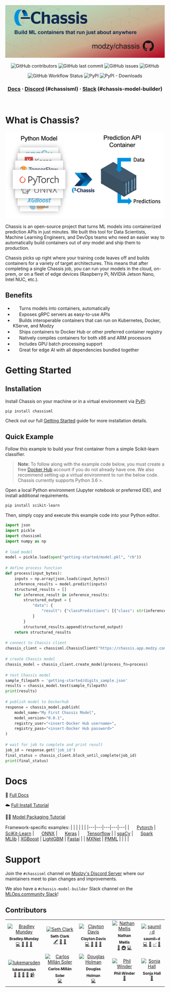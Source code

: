 <div align="center">

<!-- ![chassis-banner-v1.3.png](https://raw.githubusercontent.com/modzy/chassis/main/chassis-banner-v1.3.png) -->
![chassis-banner-v1.3.png](./chassis-banner-v1.3.png)

![GitHub contributors](https://img.shields.io/github/contributors/modzy/chassis?logo=GitHub&style=flat)
![GitHub last commit](https://img.shields.io/github/last-commit/modzy/chassis?logo=GitHub&style=flat)
![GitHub issues](https://img.shields.io/github/issues-raw/modzy/chassis?logo=github&style=flat)
![GitHub](https://img.shields.io/github/license/modzy/chassis?logo=apache&style=flat)

![GitHub Workflow Status](https://img.shields.io/github/workflow/status/modzy/chassis/CI?logo=github)
![PyPI](https://img.shields.io/pypi/v/chassisml?logo=pypi&style=flat)
![PyPI - Downloads](https://img.shields.io/pypi/dm/chassisml?logo=pypi&style=flat)

<h3 align="center">
  <a href="https://chassis.ml">Docs</a>
  <span> · </span>
  <a href="https://discord.gg/anSeEj8ARg">Discord</a> (#chassisml)
  <span> · </span>
  <a href="https://go.mlops.community/slack">Slack</a> (#chassis-model-builder)
  
</h3>

<br>

</div>

# What is Chassis?
<div align="center">

<!-- <img src="https://raw.githubusercontent.com/modzy/chassis/main/docs/docs/images/what-is-chassis.png" alt="what-is-chassis-diagram" width="650"/> -->

<img src="./docs/docs/images/what-is-chassis.png" alt="what-is-chassis-diagram" width="650"/>

<br>

</div>

Chassis is an open-source project that turns ML models into containerized prediction APIs in just minutes. We built this tool for Data Scientists, Machine Learning Engineers, and DevOps teams who need an easier way to automatically build containers out of *any* model and ship them to production.

Chassis picks up right where your training code leaves off and builds containers for a variety of target architectures. This means that after completing a single Chassis job, you can run your models in the cloud, on-prem, or on a fleet of edge devices (Raspberry Pi, NVIDIA Jetson Nano, Intel NUC, etc.).

## Benefits
<!-- JSDelivr -->
<!-- * <img height="16" width="16" src="https://cdn.jsdelivr.net/npm/simple-icons@v5/icons/docker.svg" /> Turns models into containers, automatically -->
<!-- * <img height="16" width="16" src="https://cdn.jsdelivr.net/npm/simple-icons@v5/icons/linuxfoundation.svg" /> Exposes gRPC servers as easy-to-use APIs
* <img height="16" width="16" src="https://cdn.jsdelivr.net/npm/simple-icons@v5/icons/kubernetes.svg" /> Builds interoperable containers that can run on Kubernetes, Docker, KServe, and Modzy
* <img height="16" width="16" src="https://cdn.jsdelivr.net/npm/simple-icons@v5/icons/docker.svg" /> Ships containers to Docker Hub or preferred registry
* <img height="16" width="16" src="https://cdn.jsdelivr.net/npm/simple-icons@v5/icons/intel.svg" /> Natively compiles containers for both x86 and ARM processors
* <img height="16" width="16" src="https://cdn.jsdelivr.net/npm/simple-icons@v5/icons/nvidia.svg" /> Includes GPU batch processing support
* <img height="16" width="16" src="https://cdn.jsdelivr.net/npm/simple-icons@v5/icons/arm.svg" /> Great for edge AI with all dependencies bundled together -->

* <img height="16" width="16" src="https://cdn.simpleicons.org/docker/0092DF" /> Turns models into containers, automatically
* <img height="16" width="16" src="https://cdn.simpleicons.org/linuxfoundation/0092DF" /> Exposes gRPC servers as easy-to-use APIs
* <img height="16" width="16" src="https://cdn.simpleicons.org/kubernetes/0092DF" /> Builds interoperable containers that can run on Kubernetes, Docker, KServe, and Modzy
* <img height="16" width="16" src="https://cdn.simpleicons.org/docker/0092DF" /> Ships containers to Docker Hub or other preferred container registry
* <img height="16" width="16" src="https://cdn.simpleicons.org/intel/0092DF" /> Natively compiles containers for both x86 and ARM processors
* <img height="16" width="16" src="https://cdn.simpleicons.org/nvidia/0092DF" /> Includes GPU batch processing support
* <img height="16" width="16" src="https://cdn.simpleicons.org/arm/0092DF" /> Great for edge AI with all dependencies bundled together

<!-- <br>

* <img height="16" width="16" src="https://cdn.simpleicons.org/docker/B73643" /> Turns models into containers, automatically
* <img height="16" width="16" src="https://cdn.simpleicons.org/linuxfoundation/B73643" /> Exposes gRPC servers as easy-to-use APIs
* <img height="16" width="16" src="https://cdn.simpleicons.org/kubernetes/B73643" /> Builds interoperable containers that can run on Kubernetes, Docker, KServe, and Modzy
* <img height="16" width="16" src="https://cdn.simpleicons.org/docker/B73643" /> Ships containers to Docker Hub or preferred registry
* <img height="16" width="16" src="https://cdn.simpleicons.org/intel/B73643" /> Natively compiles containers for both x86 and ARM processors
* <img height="16" width="16" src="https://cdn.simpleicons.org/nvidia/B73643" /> Includes GPU batch processing support
* <img height="16" width="16" src="https://cdn.simpleicons.org/arm/B73643" /> Great for edge AI with all dependencies bundled together

<br>

* <img height="16" width="16" src="https://cdn.simpleicons.org/docker/BFD9BF" /> Turns models into containers, automatically
* <img height="16" width="16" src="https://cdn.simpleicons.org/linuxfoundation/BFD9BF" /> Exposes gRPC servers as easy-to-use APIs
* <img height="16" width="16" src="https://cdn.simpleicons.org/kubernetes/BFD9BF" /> Builds interoperable containers that can run on Kubernetes, Docker, KServe, and Modzy
* <img height="16" width="16" src="https://cdn.simpleicons.org/docker/BFD9BF" /> Ships containers to Docker Hub or preferred registry
* <img height="16" width="16" src="https://cdn.simpleicons.org/intel/BFD9BF" /> Natively compiles containers for both x86 and ARM processors
* <img height="16" width="16" src="https://cdn.simpleicons.org/nvidia/BFD9BF" /> Includes GPU batch processing support
* <img height="16" width="16" src="https://cdn.simpleicons.org/arm/BFD9BF" /> Great for edge AI with all dependencies bundled together -->

# Getting Started

## Installation
Install Chassis on your machine or in a virtual environment via [PyPi](https://pypi.org/project/chassisml/):

```bash
pip install chassisml
```

Check out our full [Getting Started](https://chassis.ml/getting-started/deploy-connect/) guide for more installation details.

## Quick Example
Follow this example to build your first container from a simple Scikit-learn classifier.

> **Note**: To follow along with the example code below, you must create a free [Docker Hub](https://hub.docker.com/signup) account if you do not already have one. We also recommend setting up a virtual environment to run the below code. Chassis currently supports Python 3.6 >.

Open a local Python environment (Jupyter notebook or preferred IDE), and install additional requirements.

```bash
pip install scikit-learn
```

Then, simply copy and execute this example code into your Python editor.
```python
import json
import pickle
import chassisml
import numpy as np

# load model
model = pickle.load(open("getting-started/model.pkl", "rb"))

# define process function
def process(input_bytes):
    inputs = np.array(json.loads(input_bytes))
    inference_results = model.predict(inputs)
    structured_results = []
    for inference_result in inference_results:
        structured_output = {
            "data": {
                "result": {"classPredictions": [{"class": str(inference_result), "score": str(1)}]}
            }
        }
        structured_results.append(structured_output)
    return structured_results

# connect to Chassis client
chassis_client = chassisml.ChassisClient("https://chassis.app.modzy.com/")

# create Chassis model
chassis_model = chassis_client.create_model(process_fn=process)

# test Chassis model
sample_filepath = 'getting-started/digits_sample.json'
results = chassis_model.test(sample_filepath)
print(results)

# publish model to Dockerhub
response = chassis_model.publish(
    model_name="My First Chassis Model",
    model_version="0.0.1",
    registry_user="<insert-Docker Hub username>",
    registry_pass="<insert-Docker Hub password>"
)

# wait for job to complete and print result
job_id = response.get('job_id')
final_status = chassis_client.block_until_complete(job_id)
print(final_status)
```

# Docs

📘 [Full Docs](https://chassis.ml)

☁️ [Full Install Tutorial](https://chassis.ml/getting-started/deploy-manual/)

🧑‍🏫 [Model Packaging Tutorial](https://chassis.ml/tutorials/ds-connect/)

Framework-specific examples:
|  |  |  |  |  |
|---|---|---|---|---|
| <!-- JSDelivr --> <img height="16" width="16" src="https://cdn.simpleicons.org/pytorch" /> [Pytorch](https://chassis.ml/how-to-guides/frameworks/#pytorch) | <!-- JSDelivr --> <img height="16" width="16" src="https://cdn.simpleicons.org/scikitlearn" /> [SciKit-Learn](https://chassis.ml/how-to-guides/frameworks/#scikit-learn) | <!-- JSDelivr --> <img height="16" width="16" src="https://cdn.simpleicons.org/onnx" /> [ONNX](https://chassis.ml/how-to-guides/frameworks/#onnx) | <!-- JSDelivr --> <img height="16" width="16" src="https://cdn.simpleicons.org/keras" />  [Keras](https://chassis.ml/how-to-guides/frameworks/#tensorflow-keras) | <!-- JSDelivr --> <img height="16" width="16" src="https://cdn.simpleicons.org/tensorflow" />  [Tensorflow](https://chassis.ml/how-to-guides/frameworks/#tensorflow-keras) |
| [spaCy](https://chassis.ml/how-to-guides/frameworks/#spacy) | <!-- JSDelivr --> <img height="16" width="16" src="https://cdn.simpleicons.org/apachespark" />  [Spark MLlib](https://chassis.ml/how-to-guides/frameworks/#spark-mllib) | [XGBoost](https://chassis.ml/how-to-guides/frameworks/#xgboost) | [LightGBM](https://chassis.ml/how-to-guides/frameworks/#lightgbm) | [Fastai](https://chassis.ml/how-to-guides/frameworks/#fastai) |
| [MXNet](https://chassis.ml/how-to-guides/frameworks/#mxnet) | [PMML](https://chassis.ml/how-to-guides/frameworks/#pmml) |  |  |  |

# Support

Join the `#chassisml` channel on [Modzy's Discord Server](https://discord.gg/eW4kHSm3Z5) where our maintainers meet to plan changes and improvements.

We also have a `#chassis-model-builder` Slack channel on the [MLOps.community Slack](https://go.mlops.community/slack)!


## Contributors

<!-- ALL-CONTRIBUTORS-LIST:START - Do not remove or modify this section -->
<!-- prettier-ignore-start -->
<!-- markdownlint-disable -->
<table>
  <tbody>
    <tr>
      <td align="center"><a href="https://github.com/bmunday3"><img src="https://avatars.githubusercontent.com/u/99284020?v=4?s=100" width="100px;" alt="Bradley Munday"/><br /><sub><b>Bradley Munday</b></sub></a><br /><a href="https://github.com/modzy/chassis/commits?author=bmunday3" title="Code">💻</a> <a href="#ideas-bmunday3" title="Ideas, Planning, & Feedback">🤔</a> <a href="#maintenance-bmunday3" title="Maintenance">🚧</a> <a href="#question-bmunday3" title="Answering Questions">💬</a></td>
      <td align="center"><a href="https://github.com/caradoxical"><img src="https://avatars.githubusercontent.com/u/1461827?v=4?s=100" width="100px;" alt="Seth Clark"/><br /><sub><b>Seth Clark</b></sub></a><br /><a href="#content-caradoxical" title="Content">🖋</a> <a href="https://github.com/modzy/chassis/commits?author=caradoxical" title="Documentation">📖</a> <a href="#projectManagement-caradoxical" title="Project Management">📆</a></td>
      <td align="center"><a href="https://github.com/DataScienceDeconstructed"><img src="https://avatars.githubusercontent.com/u/34408482?v=4?s=100" width="100px;" alt="Clayton Davis"/><br /><sub><b>Clayton Davis</b></sub></a><br /><a href="https://github.com/modzy/chassis/commits?author=DataScienceDeconstructed" title="Code">💻</a> <a href="https://github.com/modzy/chassis/commits?author=DataScienceDeconstructed" title="Documentation">📖</a> <a href="#ideas-DataScienceDeconstructed" title="Ideas, Planning, & Feedback">🤔</a> <a href="#projectManagement-DataScienceDeconstructed" title="Project Management">📆</a></td>
      <td align="center"><a href="http://n8mellis.net"><img src="https://avatars.githubusercontent.com/u/39227?v=4?s=100" width="100px;" alt="Nathan Mellis"/><br /><sub><b>Nathan Mellis</b></sub></a><br /><a href="#ideas-n8mellis" title="Ideas, Planning, & Feedback">🤔</a> <a href="#infra-n8mellis" title="Infrastructure (Hosting, Build-Tools, etc)">🚇</a> <a href="https://github.com/modzy/chassis/commits?author=n8mellis" title="Code">💻</a></td>
      <td align="center"><a href="https://github.com/saumil-d"><img src="https://avatars.githubusercontent.com/u/83971510?v=4?s=100" width="100px;" alt="saumil-d"/><br /><sub><b>saumil-d</b></sub></a><br /><a href="https://github.com/modzy/chassis/commits?author=saumil-d" title="Code">💻</a> <a href="https://github.com/modzy/chassis/commits?author=saumil-d" title="Documentation">📖</a> <a href="#tutorial-saumil-d" title="Tutorials">✅</a> <a href="#ideas-saumil-d" title="Ideas, Planning, & Feedback">🤔</a></td>
    </tr>
    <tr>
      <td align="center"><a href="https://github.com/lukemarsden"><img src="https://avatars.githubusercontent.com/u/264658?v=4?s=100" width="100px;" alt="lukemarsden"/><br /><sub><b>lukemarsden</b></sub></a><br /><a href="https://github.com/modzy/chassis/commits?author=lukemarsden" title="Documentation">📖</a> <a href="#projectManagement-lukemarsden" title="Project Management">📆</a> <a href="#ideas-lukemarsden" title="Ideas, Planning, & Feedback">🤔</a> <a href="#talk-lukemarsden" title="Talks">📢</a> <a href="#video-lukemarsden" title="Videos">📹</a></td>
      <td align="center"><a href="https://carmilso.com"><img src="https://avatars.githubusercontent.com/u/7313231?v=4?s=100" width="100px;" alt="Carlos Millán Soler"/><br /><sub><b>Carlos Millán Soler</b></sub></a><br /><a href="https://github.com/modzy/chassis/commits?author=carmilso" title="Code">💻</a></td>
      <td align="center"><a href="https://www.linkedin.com/in/douglas-holman/"><img src="https://avatars.githubusercontent.com/u/35512326?v=4?s=100" width="100px;" alt="Douglas Holman"/><br /><sub><b>Douglas Holman</b></sub></a><br /><a href="https://github.com/modzy/chassis/commits?author=DHolmanCoding" title="Code">💻</a></td>
      <td align="center"><a href="https://github.com/philwinder"><img src="https://avatars.githubusercontent.com/u/8793723?v=4?s=100" width="100px;" alt="Phil Winder"/><br /><sub><b>Phil Winder</b></sub></a><br /><a href="#ideas-philwinder" title="Ideas, Planning, & Feedback">🤔</a></td>
      <td align="center"><a href="https://github.com/sonejah21"><img src="https://avatars.githubusercontent.com/u/5269893?v=4?s=100" width="100px;" alt="Sonja Hall"/><br /><sub><b>Sonja Hall</b></sub></a><br /><a href="#design-sonejah21" title="Design">🎨</a></td>
    </tr>
  </tbody>
</table>

<!-- markdownlint-restore -->
<!-- prettier-ignore-end -->

<!-- ALL-CONTRIBUTORS-LIST:END -->
